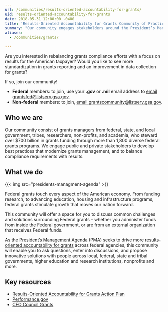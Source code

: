 ```yaml
---
url: /communities/results-oriented-accountability-for-grants/
uid: results-oriented-accountability-for-grants
date: 2018-05-31 12:00:00 -0400
title: 'Results-Oriented Accountability for Grants Community of Practice'
summary: "Our community engages stakeholders around the President’s Management Agenda (PMA), and the Results-Oriented Accountability for Grants Cross-Agency Priority (CAP) Goal."
aliases:
  - /communities/grants/

---
```


Are you interested in rebalancing grants compliance efforts with a focus on results for the American taxpayer? Would you like to see more standardization in grants reporting and an improvement in data collection for grants?

If so, join our community!

* **Federal** members: to join, use your **.gov** or **.mil** email address to [email grantsfed@listserv.gsa.gov](mailto:grantsfed@listserv.gsa.gov?subject=Federal%20Join%3A%20Results%2DOriented%20Accountability%20for%20Grants%20Community%20of%20Practice).
* **Non-federal** members: to join, [email grantscommunity@listserv.gsa.gov](mailto:grantscommunity@listserv.gsa.gov?subject=Non%2DFederal%20Join%3A%20Results%2DOriented%20Accountability%20for%20Grants%20Community%20of%20Practice).

## Who we are

Our community consist of grants managers from federal, state, and local government, tribes, researchers, non-profits, and academia, who steward over $700 billion in grants funding through more than 1,800 diverse federal grants programs. We engage public and private stakeholders to develop best practices that modernize grants management, and to balance compliance requirements with results.

## What we do

{{< img src="presidents-managment-agenda" >}}

Federal grants touch every aspect of the American economy. From funding research, to advancing education, housing and infrastructure programs, federal grants stimulate growth that moves our nation forward.

This community will offer a space for you to discuss common challenges and solutions surrounding Federal grants – whether you administer funds from inside the Federal government, or are from an external organization that receives Federal funds.

As the [President’s Management Agenda](https://www.performance.gov/PMA/) (PMA) seeks to drive more [results-oriented accountability for grants](https://www.performance.gov/CAP/CAP_goal_8.html) across federal agencies, this community will enable you to ask questions, enter into discussions, and propose innovative solutions with people across local, federal, state and tribal governments, higher education and research institutions, nonprofits and more.

## Key resources

* [Results-Oriented Accountability for Grants Action Plan](https://www.performance.gov/CAP/CAP_goal_8.html)
* [Performance.gov](https://www.performance.gov)
* [CFO Council Grants](https://www.cfo.gov/grants/)
